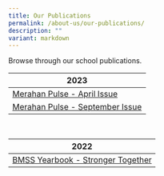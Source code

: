 ```yaml
---
title: Our Publications
permalink: /about-us/our-publications/
description: ""
variant: markdown
---
```

Browse through our school publications.



| 2023 | 
| -------- |
| [Merahan Pulse - April Issue](/files/merahan%20pulse%202023%20-%20issue%201%20april.pdf)    | 
| [Merahan Pulse - September Issue](/files/merahan%20pulse%20-%20september%20issue.pdf)  |
<br>

| 2022  |  
| -------- | 
| [BMSS Yearbook - Stronger Together](https://online.fliphtml5.com/cjnla/gwbu/)     |
